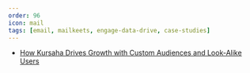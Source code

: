 ```yaml
---
order: 96
icon: mail
tags: [email, mailkeets, engage-data-drive, case-studies]
---
```


- [How Kursaha Drives Growth with Custom Audiences and Look-Alike Users](cohort-sync-fb-ads.md)
